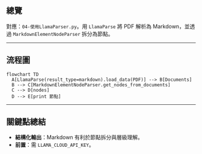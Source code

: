 ## 總覽

對應：`04-使用LlamaParser.py`。用 `LlamaParse` 將 PDF 解析為 Markdown，並透過 `MarkdownElementNodeParser` 拆分為節點。

---

## 流程圖

```mermaid
flowchart TD
  A[LlamaParse(result_type=markdown).load_data(PDF)] --> B[Documents]
  B --> C[MarkdownElementNodeParser.get_nodes_from_documents]
  C --> D[nodes]
  D --> E[print 節點]
```

---

## 關鍵點總結

- **結構化輸出**：Markdown 有利於節點拆分與層級理解。
- **前置**：需 `LLAMA_CLOUD_API_KEY`。


